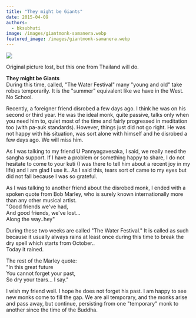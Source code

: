 ```yaml
---
title: "They might be Giants"
date: 2015-04-09
authors: 
  - bksubhuti
image: /images/giantmonk-samanera.webp
featured_image: /images/giantmonk-samanera.webp
---
```


![](/images/giantmonk-samanera.webp)

Original picture lost, but this one from Thailand will do.

**They might be Giants**  
During this time, called, "The Water Festival" many "young and old" take robes temporarily. It is the "summer" equivalent like we have in the West. No School.

Recently, a foreigner friend disrobed a few days ago. I think he was on his second or third year. He was the ideal monk, quite passive, talks only when you need him to, quiet most of the time and fairly progressed in meditation too (with pa-auk standards). However, things just did not go right. He was not happy with his situation, was sort alone with himself and he disrobed a few days ago. We will miss him.

As I was talking to my friend U Pannyagavesaka, I said, we really need the sangha support. If I have a problem or something happy to share, I do not hesitate to come to your kuti (I was there to tell him about a recent joy in my life) and I am glad I use it.. As I said this, tears sort of came to my eyes but did not fall because I was so grateful.

As I was talking to another friend about the disrobed monk, I ended with a spoken quote from Bob Marley, who is surely known internationally more than any other musical artist.  
"Good friends we've had,  
And good friends, we've lost...  
Along the way..hey"

During these two weeks are called "The Water Festival." It is called as such because it usually always rains at least once during this time to break the dry spell which starts from October..  
Today it rained.

The rest of the Marley quote:  
"In this great future  
You cannot forget your past,  
So dry your tears... I say."

I wish my friend well. I hope he does not forget his past. I am happy to see new monks come to fill the gap. We are all temporary, and the monks arise and pass away, but continue, persisting from one "temporary" monk to another since the time of the Buddha.